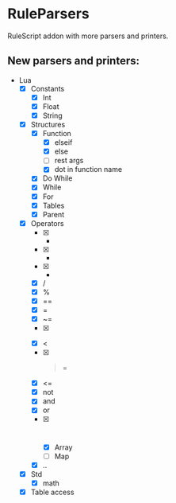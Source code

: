 # RuleParsers

RuleScript addon with more parsers and printers.

## New parsers and printers:
- Lua
	- [x] Constants
		- [x] Int
		- [x] Float
		- [x] String
	- [x] Structures
		- [x] Function
			- [x] elseif
			- [x] else
			- [ ] rest args
			- [x] dot in function name
		- [x] Do While
		- [x] While
		- [x] For
		- [x] Tables
		- [x] Parent
	- [x] Operators
		- [x] +
		- [x] -
		- [x] *
		- [x] /
		- [x] %
		- [x] ==
		- [x] =
		- [x] ~=
		- [x] >
		- [x] <
		- [x] >=
		- [x] <=
		- [x] not
		- [x] and
		- [x] or
		- [x] #
			- [x] Array
			- [ ] Map 
		- [x] ..
	- [x] Std
		- [x] math
	- [x] Table access